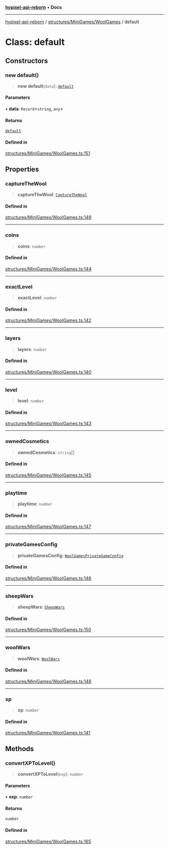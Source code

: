 [**hypixel-api-reborn**](../../../../README.md) • **Docs**

***

[hypixel-api-reborn](../../../../modules.md) / [structures/MiniGames/WoolGames](../README.md) / default

# Class: default

## Constructors

### new default()

> **new default**(`data`): [`default`](default.md)

#### Parameters

• **data**: `Record`\<`string`, `any`\>

#### Returns

[`default`](default.md)

#### Defined in

[structures/MiniGames/WoolGames.ts:151](https://github.com/Kathund/REBORN-docs-TEST/blob/226e7f6a62bb6bca87ef0828ac84e9098d59f860/src/structures/MiniGames/WoolGames.ts#L151)

## Properties

### captureTheWool

> **captureTheWool**: [`CaptureTheWool`](CaptureTheWool.md)

#### Defined in

[structures/MiniGames/WoolGames.ts:149](https://github.com/Kathund/REBORN-docs-TEST/blob/226e7f6a62bb6bca87ef0828ac84e9098d59f860/src/structures/MiniGames/WoolGames.ts#L149)

***

### coins

> **coins**: `number`

#### Defined in

[structures/MiniGames/WoolGames.ts:144](https://github.com/Kathund/REBORN-docs-TEST/blob/226e7f6a62bb6bca87ef0828ac84e9098d59f860/src/structures/MiniGames/WoolGames.ts#L144)

***

### exactLevel

> **exactLevel**: `number`

#### Defined in

[structures/MiniGames/WoolGames.ts:142](https://github.com/Kathund/REBORN-docs-TEST/blob/226e7f6a62bb6bca87ef0828ac84e9098d59f860/src/structures/MiniGames/WoolGames.ts#L142)

***

### layers

> **layers**: `number`

#### Defined in

[structures/MiniGames/WoolGames.ts:140](https://github.com/Kathund/REBORN-docs-TEST/blob/226e7f6a62bb6bca87ef0828ac84e9098d59f860/src/structures/MiniGames/WoolGames.ts#L140)

***

### level

> **level**: `number`

#### Defined in

[structures/MiniGames/WoolGames.ts:143](https://github.com/Kathund/REBORN-docs-TEST/blob/226e7f6a62bb6bca87ef0828ac84e9098d59f860/src/structures/MiniGames/WoolGames.ts#L143)

***

### ownedCosmetics

> **ownedCosmetics**: `string`[]

#### Defined in

[structures/MiniGames/WoolGames.ts:145](https://github.com/Kathund/REBORN-docs-TEST/blob/226e7f6a62bb6bca87ef0828ac84e9098d59f860/src/structures/MiniGames/WoolGames.ts#L145)

***

### playtime

> **playtime**: `number`

#### Defined in

[structures/MiniGames/WoolGames.ts:147](https://github.com/Kathund/REBORN-docs-TEST/blob/226e7f6a62bb6bca87ef0828ac84e9098d59f860/src/structures/MiniGames/WoolGames.ts#L147)

***

### privateGamesConfig

> **privateGamesConfig**: [`WoolGamesPrivateGameConfig`](../interfaces/WoolGamesPrivateGameConfig.md)

#### Defined in

[structures/MiniGames/WoolGames.ts:146](https://github.com/Kathund/REBORN-docs-TEST/blob/226e7f6a62bb6bca87ef0828ac84e9098d59f860/src/structures/MiniGames/WoolGames.ts#L146)

***

### sheepWars

> **sheepWars**: [`SheepWars`](SheepWars.md)

#### Defined in

[structures/MiniGames/WoolGames.ts:150](https://github.com/Kathund/REBORN-docs-TEST/blob/226e7f6a62bb6bca87ef0828ac84e9098d59f860/src/structures/MiniGames/WoolGames.ts#L150)

***

### woolWars

> **woolWars**: [`WoolWars`](WoolWars.md)

#### Defined in

[structures/MiniGames/WoolGames.ts:148](https://github.com/Kathund/REBORN-docs-TEST/blob/226e7f6a62bb6bca87ef0828ac84e9098d59f860/src/structures/MiniGames/WoolGames.ts#L148)

***

### xp

> **xp**: `number`

#### Defined in

[structures/MiniGames/WoolGames.ts:141](https://github.com/Kathund/REBORN-docs-TEST/blob/226e7f6a62bb6bca87ef0828ac84e9098d59f860/src/structures/MiniGames/WoolGames.ts#L141)

## Methods

### convertXPToLevel()

> **convertXPToLevel**(`exp`): `number`

#### Parameters

• **exp**: `number`

#### Returns

`number`

#### Defined in

[structures/MiniGames/WoolGames.ts:165](https://github.com/Kathund/REBORN-docs-TEST/blob/226e7f6a62bb6bca87ef0828ac84e9098d59f860/src/structures/MiniGames/WoolGames.ts#L165)

